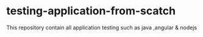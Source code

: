 # testing-application-from-scatch
This repository contain all application testing such as java ,angular &amp; nodejs
